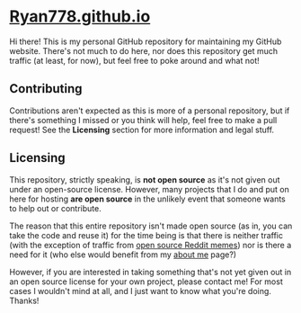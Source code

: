# [Ryan778.github.io](https://ryan778.github.io)
Hi there! This is my personal GitHub repository for maintaining my GitHub website. There's not much to do here, nor does this repository get much traffic (at least, for now), but feel free to poke around and what not!

## Contributing
Contributions aren't expected as this is more of a personal repository, but if there's something I missed or you think will help, feel free to make a pull request! See the **Licensing** section for more information and legal stuff. 

## Licensing
This repository, strictly speaking, is **not open source** as it's not given out under an open-source license. However, many projects that I do and put on here for hosting **are open source** in the unlikely event that someone wants to help out or contribute. 

The reason that this entire repository isn't made open source (as in, you can take the code and reuse it) for the time being is that there is neither traffic (with the exception of traffic from [open source Reddit memes](https://www.reddit.com/r/ProgrammerHumor/comments/9ozauu/a_more_accurate_representation_of_what_happened/)) nor is there a need for it (who else would benefit from my [about me](https://ryan778.github.io/about-me) page?) 

However, if you are interested in taking something that's not yet given out in an open source license for your own project, please contact me! For most cases I wouldn't mind at all, and I just want to know what you're doing. Thanks!

